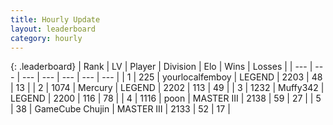 ```yaml
---
title: Hourly Update
layout: leaderboard
category: hourly
---
```


{: .leaderboard}
| Rank | LV | Player | Division | Elo | Wins | Losses |
| --- | --- | --- | --- | --- | --- | --- |
| <span data-change="1">1</span> | 225 | <span title="ID: 719486">yourlocalfemboy</span> | LEGEND | <span data-change="24">2203</span> | <span data-change="3">48</span> | <span data-change="1">13</span> |
| <span data-change="-1">2</span> | 1074 | <span title="ID: 692745">Mercury</span> | LEGEND | <span data-change="0">2202</span> | <span data-change="0">113</span> | <span data-change="0">49</span> |
| <span data-change="0">3</span> | 1232 | <span title="ID: 720567">Muffy342</span> | LEGEND | <span data-change="41">2200</span> | <span data-change="9">116</span> | <span data-change="3">78</span> |
| <span data-change="1">4</span> | 1116 | <span title="ID: 540690">poon</span> | MASTER III | <span data-change="-3">2138</span> | <span data-change="2">59</span> | <span data-change="3">27</span> |
| <span data-change="1">5</span> | 38 | <span title="ID: 754306">GameCube Chujin</span> | MASTER III | <span data-change="0">2133</span> | <span data-change="0">52</span> | <span data-change="0">17</span> |